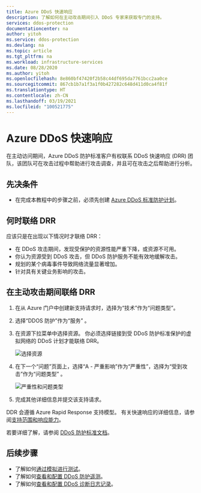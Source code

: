 ```yaml
---
title: Azure DDoS 快速响应
description: 了解如何在主动攻击期间引入 DDoS 专家来获取专门的支持。
services: ddos-protection
documentationcenter: na
author: yitoh
ms.service: ddos-protection
ms.devlang: na
ms.topic: article
ms.tgt_pltfrm: na
ms.workload: infrastructure-services
ms.date: 08/28/2020
ms.author: yitoh
ms.openlocfilehash: 8e860bf47420f2b58c44df695da7761bcc2aa0ce
ms.sourcegitcommit: 867cb1b7a1f3a1f0b427282c648d411d0ca4f81f
ms.translationtype: HT
ms.contentlocale: zh-CN
ms.lasthandoff: 03/19/2021
ms.locfileid: "100521775"
---
```

# <a name="azure-ddos-rapid-response"></a>Azure DDoS 快速响应

在主动访问期间，Azure DDoS 防护标准客户有权联系 DDoS 快速响应 (DRR) 团队，该团队可在攻击过程中帮助进行攻击调查，并且可在攻击之后帮助进行分析。

## <a name="prerequisites"></a>先决条件

- 在完成本教程中的步骤之前，必须先创建 [Azure DDoS 标准防护计划](manage-ddos-protection.md)。

## <a name="when-to-engage-drr"></a>何时联络 DRR

应该只是在出现以下情况时才联络 DRR： 

- 在 DDoS 攻击期间，发现受保护的资源性能严重下降，或资源不可用。 
- 你认为资源受到 DDoS 攻击，但 DDoS 防护服务不能有效地缓解攻击。
- 规划的某个病毒事件导致网络流量显著增加。
- 针对具有关键业务影响的攻击。

## <a name="engage-drr-during-an-active-attack"></a>在主动攻击期间联络 DRR

1. 在从 Azure 门户中创建新支持请求时，选择为“技术”作为“问题类型”。
2. 选择“DDOS 防护”作为“服务” 。
3. 在资源下拉菜单中选择资源。 你必须选择链接到受 DDoS 防护标准保护的虚拟网络的 DDoS 计划才能联络 DRR。

    ![选择资源](./media/ddos-rapid-response/choose-resource.png)

4. 在下一个“问题”页面上，选择“A - 严重影响”作为“严重性”，选择为“受到攻击”作为“问题类型”  。

    ![严重性和问题类型](./media/ddos-rapid-response/severity-and-problem-type.png)

5. 完成其他详细信息并提交该支持请求。

DDR 会遵循 Azure Rapid Response 支持模型。 有关快速响应的详细信息，请参阅[支持范围和响应能力](https://azure.microsoft.com/en-us/support/plans/response/)。

若要详细了解，请参阅 [DDoS 防护标准文档](./ddos-protection-overview.md)。

## <a name="next-steps"></a>后续步骤

- 了解如何[通过模拟进行测试](test-through-simulations.md)。
- 了解如何[查看和配置 DDoS 防护遥测](telemetry.md)。
- 了解如何[查看和配置 DDoS 诊断日志记录](diagnostic-logging.md)。
